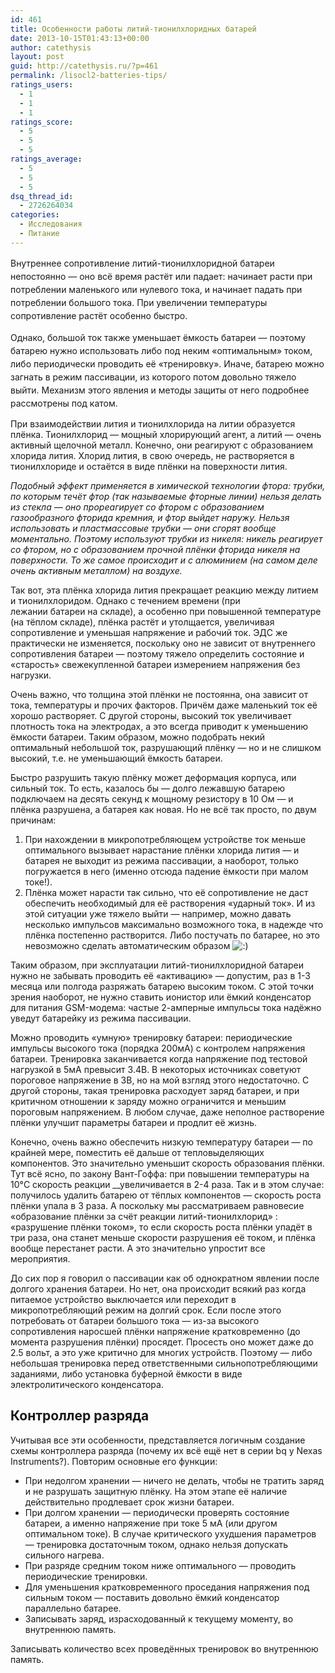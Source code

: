 ```yaml
---
id: 461
title: Особенности работы литий-тионилхлоридных батарей
date: 2013-10-15T01:43:13+00:00
author: catethysis
layout: post
guid: http://catethysis.ru/?p=461
permalink: /lisocl2-batteries-tips/
ratings_users:
  - 1
  - 1
  - 1
ratings_score:
  - 5
  - 5
  - 5
ratings_average:
  - 5
  - 5
  - 5
dsq_thread_id:
  - 2726264034
categories:
  - Исследования
  - Питание
---
```

<span style="line-height: 1.5;">Внутреннее сопротивление литий-тионилхлоридной батареи непостоянно &#8212; оно всё время растёт или падает: начинает расти при потреблении маленького или нулевого тока, и начинает падать при потреблении большого тока. При увеличении температуры сопротивление растёт особенно быстро.</span>

<span style="line-height: 1.5;">Однако, большой ток также уменьшает ёмкость батареи &#8212; поэтому батарею нужно использовать либо под неким &#171;оптимальным&#187; током, либо периодически проводить её &#171;тренировку&#187;. Иначе, батарею можно загнать в режим пассивации, из которого потом довольно тяжело выйти. Механизм этого явления и методы защиты от него подробнее рассмотрены под катом.</span>

<!--more-->

При взаимодействии лития и тионилхлорида на литии образуется плёнка. Тионилхлорид &#8212; мощный хлорирующий агент, а литий &#8212; очень активный щелочной металл. Конечно, они реагируют с образованием хлорида лития. Хлорид лития, в свою очередь, не растворяется в тионилхлориде и остаётся в виде плёнки на поверхности лития.

<address>
  Подобный эффект применяется в химической технологии фтора: трубки, по которым течёт фтор (так называемые фторные линии) нельзя делать из стекла &#8212; оно прореагирует со фтором с образованием газообразного фторида кремния, и фтор выйдет наружу. Нельзя использовать и пластмассовые трубки &#8212; они сгорят вообще моментально. Поэтому используют трубки из никеля: никель реагирует со фтором, но с образованием прочной плёнки фторида никеля на поверхности. То же самое происходит и с алюминием (на самом деле очень активным металлом) на воздухе.
</address>

Так вот, эта плёнка хлорида лития прекращает реакцию между литием и тионилхлоридом. Однако с течением времени (при лежании батареи на складе), а особенно при повышенной температуре (на тёплом складе), плёнка растёт и утолщается, увеличивая сопротивление и уменьшая напряжение и рабочий ток. ЭДС же практически не изменяется, поскольку оно не зависит от внутреннего сопротивления батареи &#8212; поэтому тяжело определить состояние и &#171;старость&#187; свежекупленной батареи измерением напряжения без нагрузки.

Очень важно, что толщина этой плёнки не постоянна, она зависит от тока, температуры и прочих факторов. Причём даже маленький ток её хорошо растворяет. С другой стороны, высокий ток увеличивает плотность тока на электродах, а это всегда приводит к уменьшению ёмкости батареи. Таким образом, можно подобрать некий оптимальный небольшой ток, разрушающий плёнку &#8212; но и не слишком высокий, т.е. не уменьшающий ёмкость батареи.

Быстро разрушить такую плёнку может деформация корпуса, или сильный ток. То есть, казалось бы &#8212; долго лежавшую батарею подключаем на десять секунд к мощному резистору в 10 Ом &#8212; и плёнка разрушена, а батарея как новая. Но не всё так просто, по двум причинам:

  1. При нахождении в микропотребляющем устройстве ток меньше оптимального вызывает нарастание плёнки хлорида лития &#8212; и батарея не выходит из режима пассивации, а наоборот, только погружается в него (именно отсюда падение ёмкости при малом токе!).
  2. Плёнка может нарасти так сильно, что её сопротивление не даст обеспечить необходимый для её растворения &#171;ударный ток&#187;. И из этой ситуации уже тяжело выйти &#8212; например, можно давать несколько импульсов максимально возможного тока, в надежде что плёнка постепенно растворится. Либо постучать по батарее, но это невозможно сделать автоматическим образом <img src="http://catethysis.ru/wp-includes/images/smilies/icon_smile.gif" alt=":)" class="wp-smiley" />

Таким образом, при эксплуатации литий-тионилхлоридной батареи нужно не забывать проводить её &#171;активацию&#187; &#8212; допустим, раз в 1-3 месяца или полгода разряжать батарею высоким током. С этой точки зрения наоборот, не нужно ставить ионистор или ёмкий конденсатор для питания GSM-модема: частые 2-амперные импульсы тока надёжно уведут батарейку из режима пассивации.

Можно проводить &#171;умную&#187; тренировку батареи: периодические импульсы высокого тока (порядка 200мА) с контролем напряжения батареи. Тренировка заканчивается когда напряжение под тестовой нагрузкой в 5мА превысит 3.4В. В некоторых источниках советуют пороговое напряжение в 3В, но на мой взгляд этого недостаточно. С другой стороны, такая тренировка расходует заряд батареи, и при критичном отношении к заряду можно ограничится и меньшим пороговым напряжением. В любом случае, даже неполное растворение плёнки улучшит параметры батареи и продлит её жизнь.

Конечно, очень важно обеспечить низкую температуру батареи &#8212; по крайней мере, поместить её дальше от тепловыделяющих компонентов. Это значительно уменьшит скорость образования плёнки. Тут всё ясно, по закону Вант-Гоффа: при повышении температуры на 10°C скорость реакции __увеличивается в 2-4 раза. Так и в этом случае: получилось удалить батарею от тёплых компонентов &#8212; скорость роста плёнки упала в 3 раза. А поскольку мы рассматриваем равновесие &#171;образование плёнки за счёт реакции литий-тионилхлорид&#187; : &#171;разрушение плёнки током&#187;, то если скорость роста плёнки упадёт в три раза, она станет меньше скорости разрушения её током, и плёнка вообще перестанет расти. А это значительно упростит все мероприятия.

До сих пор я говорил о пассивации как об однократном явлении после долгого хранения батареи. Но нет, она происходит всякий раз когда питаемое устройство выключается или переходит в микропотребляющий режим на долгий срок. Если после этого потребовать от батареи большого тока &#8212; из-за высокого сопротивления наросшей плёнки напряжение кратковременно (до момента разрушения плёнки) просядет. Просесть оно может даже до 2.5 вольт, а это уже критично для многих устройств. Поэтому &#8212; либо небольшая тренировка перед ответственными сильнопотребляющими заданиями, либо установка буферной ёмкости в виде электролитического конденсатора.

## Контроллер разряда

Учитывая все эти особенности, представляется логичным создание схемы контроллера разряда (почему их всё ещё нет в серии bq у Nexas Instruments?). Повторим основные его функции:

  * При недолгом хранении &#8212; ничего не делать, чтобы не тратить заряд и не разрушать защитную плёнку. На этом этапе её наличие действительно продлевает срок жизни батареи.
  * При долгом хранении &#8212; периодически проверять состояние батареи, а именно напряжение при токе 5 мА (или другом оптимальном токе). В случае критического ухудшения параметров &#8212; тренировка достаточным током, однако нельзя допускать сильного нагрева.
  * При разряде средним током ниже оптимального &#8212; проводить периодические тренировки.
  * Для уменьшения кратковременного проседания напряжения под сильным током &#8212; поставить довольно ёмкий конденсатор параллельно батарее.
  * Записывать заряд, израсходованный к текущему моменту, во внутреннюю память.

Записывать количество всех проведённых тренировок во внутреннюю память.